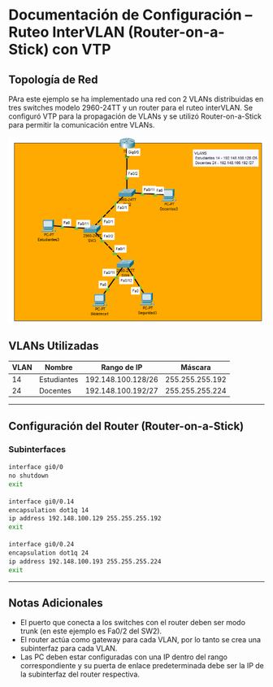 # Documentación de Configuración – Ruteo InterVLAN (Router-on-a-Stick) con VTP

## Topología de Red

PAra este ejemplo se ha implementado una red con 2 VLANs distribuidas en tres switches modelo 2960-24TT y un router para el ruteo interVLAN. Se configuró VTP para la propagación de VLANs y se utilizó Router-on-a-Stick para permitir la comunicación entre VLANs.

![topologia](../assets/topo_subinterface.png)

## VLANs Utilizadas

| VLAN | Nombre       | Rango de IP              | Máscara            |
|------|--------------|--------------------------|--------------------|
| 14   | Estudiantes  | 192.148.100.128/26       | 255.255.255.192    |
| 24   | Docentes     | 192.148.100.192/27       | 255.255.255.224    |

---

## Configuración del Router (Router-on-a-Stick)

### Subinterfaces

```bash
interface gi0/0
no shutdown
exit

interface gi0/0.14
encapsulation dot1q 14
ip address 192.148.100.129 255.255.255.192
exit

interface gi0/0.24
encapsulation dot1q 24
ip address 192.148.100.193 255.255.255.224
exit
```

---

## Notas Adicionales

- El puerto que conecta a los switches con el router deben ser modo trunk (en este ejemplo es Fa0/2 del SW2).
- El router actúa como gateway para cada VLAN, por lo tanto se crea una subinterfaz para cada VLAN.
- Las PC deben estar configuradas con una IP dentro del rango correspondiente y su puerta de enlace predeterminada debe ser la IP de la subinterfaz del router respectiva.

